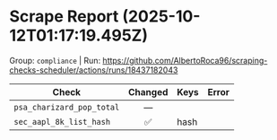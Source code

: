 # Scrape Report (2025-10-12T01:17:19.495Z)

Group: `compliance`  |  Run: https://github.com/AlbertoRoca96/scraping-checks-scheduler/actions/runs/18437182043

| Check | Changed | Keys | Error |
|---|:---:|:--|:--|
| `psa_charizard_pop_total` | — |  |  |
| `sec_aapl_8k_list_hash` | ✅ | hash |  |
